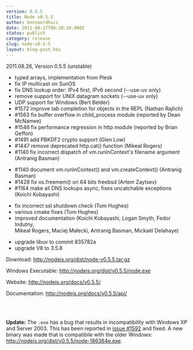 ```yaml
---
version: 0.5.5
title: Node v0.5.5
author: bennoordhuis
date: 2011-08-27T06:20:10.000Z
status: publish
category: release
slug: node-v0-5-5
layout: blog-post.hbs
---
```


<p>2011.08.26, Version 0.5.5 (unstable)</p>
<ul>
<li>typed arrays, implementation from Plesk
<li>fix IP multicast on SunOS
<li>fix DNS lookup order: IPv4 first, IPv6 second (--use-uv only)
<li>remove support for UNIX datagram sockets (--use-uv only)
<li>UDP support for Windows (Bert Belder)
<li>#1572 improve tab completion for objects in the REPL (Nathan Rajlich)
<li>#1563 fix buffer overflow in child_process module (reported by Dean McNamee)
<li>#1546 fix performance regression in http module (reported by Brian Geffon)
<li>#1491 add PBKDF2 crypto support (Glen Low)
<li>#1447 remove deprecated http.cat() function (Mikeal Rogers)
<li>#1140 fix incorrect dispatch of vm.runInContext's filename argument<br />
  (Antranig Basman)</p>
<li>#1140 document vm.runInContext() and vm.createContext() (Antranig Basman)
<li>#1428 fix os.freemem() on 64 bits freebsd (Artem Zaytsev)
<li>#1164 make all DNS lookups async, fixes uncatchable exceptions<br />
  (Koichi Kobayashi)</p>
<li>fix incorrect ssl shutdown check (Tom Hughes)
<li>various cmake fixes (Tom Hughes)
<li>improved documentation (Koichi Kobayashi, Logan Smyth, Fedor Indutny,<br />
  Mikeal Rogers, Maciej Małecki, Antranig Basman, Mickaël Delahaye)</p>
<li>upgrade libuv to commit 835782a
<li>upgrade V8 to 3.5.8
</ul>
<p>Download: <a href="http://nodejs.org/dist/node-v0.5.5.tar.gz">http://nodejs.org/dist/node-v0.5.5.tar.gz</a></p>
<p>Windows Executable: <a href="http://nodejs.org/dist/v0.5.5/node.exe">http://nodejs.org/dist/v0.5.5/node.exe</a></p>
<p>Website: <a href="http://nodejs.org/docs/v0.5.5/">http://nodejs.org/docs/v0.5.5/</a></p>
<p>Documentation: <a href="http://nodejs.org/docs/v0.5.5/api/">http://nodejs.org/docs/v0.5.5/api/</a></p>
<br /><br />

<b>Update:</b> The <code>.exe</code> has a bug that results in incompatibility with Windows XP and Server 2003. This has been reported in <a href="https://github.com/joyent/node/issues/1592">issue #1592</a> and fixed. A new binary was made that is compatibile with the older Windows: <a href="http://nodejs.org/dist/v0.5.5/node-186364e.exe">http://nodejs.org/dist/v0.5.5/node-186364e.exe</a>.

